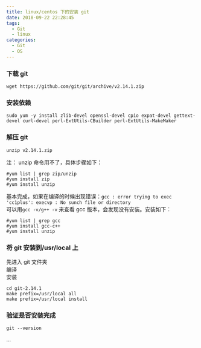 ```yaml
---
title: linux/centos 下的安装 git
date: 2018-09-22 22:28:45
tags:
  - Git
  - linux
categories:
  - Git
  - OS
---
```


### 下载 git

```
wget https://github.com/git/git/archive/v2.14.1.zip
```

### 安装依赖

```
sudo yum -y install zlib-devel openssl-devel cpio expat-devel gettext-devel curl-devel perl-ExtUtils-CBuilder perl-ExtUtils-MakeMaker
```

### 解压 git

```
unzip v2.14.1.zip
```

注：
unzip 命令用不了，具体步骤如下：

```
#yum list | grep zip/unzip 
#yum install zip
#yum install unzip
```

基本完成，如果在编译的时候出现错误：`gcc : error trying to exec 'cc1plus': execvp : No sunch file or directory`  
可以用`gcc -v/g++ -v` 来查看 gcc 版本，会发现没有安装。安装如下：

```
#yum list | grep gcc
#yum install gcc-c++
#yum install unzip
```

### 将 git 安装到/usr/local 上

先进入 git 文件夹  
编译  
安装

```
cd git-2.14.1
make prefix=/usr/local all
make prefix=/usr/local install
```

### 验证是否安装完成

```
git --version
```

...
